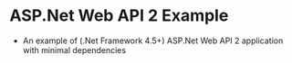 # ASP.Net Web API 2 Example
- An example of (.Net Framework 4.5+) ASP.Net Web API 2 application with minimal dependencies
